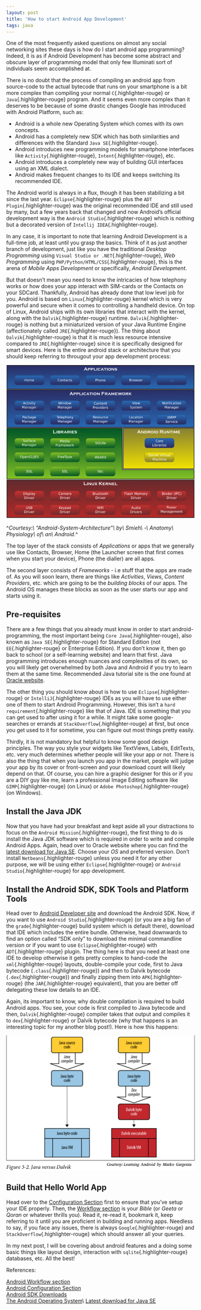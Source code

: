 ```yaml
---
layout: post
title: 'How to start Android App Development'
tags: java
---
```


One of the most frequently asked questions on almost any social networking sites these days is how do I start android app programming? Indeed, it is as if Android Development has become some abstract and obscure layer of programming model that only few Illuminati sort of individuals seem accomplished at.<!--more-->

There is no doubt that the process of compiling an android app from source-code to the actual bytecode that runs on your smartphone is a bit more complex than compiling your normal `C`{.highlighter-rouge} or `Java`{.highlighter-rouge} program. And it seems even more complex than it deserves to be because of some drastic changes Google has introduced with Android Platform, such as:

-   Android is a whole new Operating System which comes with its own concepts.
-   Android has a completely new SDK which has both similarities and differences with the Standard `Java SE`{.highlighter-rouge}.
-   Android introduces new programming models for smartphone interfaces like `Activity`{.highlighter-rouge}, `Intent`{.highlighter-rouge}, etc.
-   Android introduces a completely new way of building GUI interfaces using an XML dialect.
-   Android makes frequent changes to its IDE and keeps switching its recommended IDE.

The Android world is always in a flux, though it has been stabilizing a bit since the last year. `Eclipse`{.highlighter-rouge} plus the `ADT Plugin`{.highlighter-rouge} was the original recommended IDE and still used by many, but a few years back that changed and now Android’s official development way is the `Android Studio`{.highlighter-rouge} which is nothing but a decorated version of `Intellij IDEA`{.highlighter-rouge}.

In any case, it is important to note that learning Android Development is a full-time job, at least until you grasp the basics. Think of it as just another branch of development, just like you have the traditional *Desktop Programming* using `Visual Studio or .NET`{.highlighter-rouge}, *Web Programming* using `PHP/Python/HTML/CSS`{.highlighter-rouge}, this is the arena of *Mobile Apps Development* or specifically, *Android Development*.

But that doesn’t mean you need to know the intricacies of how telephony works or how does your app interact with SIM-cards or the Contacts on your SDCard. Thankfully, Android has already done that low level job for you. Android is based on `Linux`{.highlighter-rouge} kernel which is very powerful and secure when it comes to controlling a handheld device. On top of Linux, Android ships with its own libraries that interact with the kernel, along with the `Dalvik`{.highlighter-rouge} runtime. `Dalvik`{.highlighter-rouge} is nothing but a miniaturized version of your Java Runtime Engine (affectionately called `JRE`{.highlighter-rouge}). The thing about `Dalvik`{.highlighter-rouge} is that it is much less resource intensive compared to `JRE`{.highlighter-rouge} since it is specifically designed for smart devices. Here is the entire android stack or architecture that you should keep referring to througout your app development process:

![Anatomy Physiology of an Android. Licensed under CC BY-SA 3.0 via Commons](/uploads/old/Android-System-Architecture.png)

^*Courtesy:\ “Android-System-Architecture”\ by\ Smieh\ -\ Anatomy\ Physiology\ of\ an\ Android.*^

The top layer of the stack consists of *Applications* or apps that we generally use like Contacts, Browser, Home (the Launcher screen that first comes when you start your device), Phone (the dialler) are all apps.

The second layer consists of *Frameworks* - i.e stuff that the apps are made of. As you will soon learn, there are things like *Activities*, *Views*, *Content Providers*, etc. which are going to be the *building blocks* of our apps. The Android OS manages these blocks as soon as the user starts our app and starts using it.

Pre-requisites
--------------

There are a few things that you already must know in order to start android-programming, the most important being `Core Java`{.highlighter-rouge}, also known as `Java SE`{.highlighter-rouge} for Standard Edition (not `EE`{.highlighter-rouge} or Enterprise Edition). If you don’t know it, then go back to school (or a self-learning website) and learn that first. Java programming introduces enough nuances and complexities of its own, so you will likely get overwhelmed by both Java and Android if you try to learn them at the same time. Recommended Java tutorial site is the one found at [Oracle website](https://docs.oracle.com/javase/tutorial/).

The other thing you should know about is how to use `Eclipse`{.highlighter-rouge} or `IntelliJ`{.highlighter-rouge} IDEs as you will have to use either one of them to start Android Programming. However, this isn’t a `hard requirement`{.highlighter-rouge} like that of Java. IDE is something that you can get used to after using it for a while. It might take some google-searches or errands at `StackOverflow`{.highlighter-rouge} at first, but once you get used to it for sometime, you can figure out most things pretty easily.

Thirdly, it is not mandatory but helpful to know some good design principles. The way you style your widgets like TextViews, Labels, EditTexts, etc. very much determines whether people will like your app or not. There is also the thing that when you launch you app in the market, people will judge your app by its cover or front-screen and your download count will likely depend on that. Of course, you can hire a graphic designer for this or if you are a DIY guy like me, learn a professional Image Editing software like `GIMP`{.highlighter-rouge} (on Linux) or `Adobe Photoshop`{.highlighter-rouge} (on Windows).

Install the Java JDK
--------------------

Now that you have had your breakfast and kept aside all your distractions to focus on the `Android Mission`{.highlighter-rouge}, the first thing to do is install the Java JDK software which is required in order to write and compile Android Apps. Again, head over to Oracle website where you can find the [latest download for Java SE](http://www.oracle.com/technetwork/java/javase/downloads/index.html). Choose your *OS* and preferred version. Don’t install `Netbeans`{.highlighter-rouge} unless you need it for any other purpose, we will be using either `Eclipse`{.highlighter-rouge} or `Android Studio`{.highlighter-rouge} for app development.

Install the Android SDK, SDK Tools and Platform Tools
-----------------------------------------------------

Head over to [Android Developer site](http://developer.android.com/sdk/index.html) and download the Android SDK. Now, if you want to use `Android Studio`{.highlighter-rouge} (or you are a big fan of the `grade`{.highlighter-rouge} build system which is default there), download that IDE which includes the entire bundle. Otherwise, head downwards to find an option called “SDK only” to download the minimal commandline version or if you want to use `Eclipse`{.highlighter-rouge} with `ADT`{.highlighter-rouge} plugin. The thing here is that you need at least one IDE to develop otherwise it gets pretty complex to hand-code the `xml`{.highlighter-rouge} layouts, double-compile your code, first to Java bytecode (`.class`{.highlighter-rouge}) and then to Dalvik bytecode (`.dex`{.highlighter-rouge}) and finally zipping them into `APK`{.highlighter-rouge} (the `JAR`{.highlighter-rouge} equivalent), that you are better off delegating these low details to an IDE.

Again, its important to know, why double compilation is required to build Android apps. You see, your code is first compiled to Java bytecode and then, `Dalvik`{.highlighter-rouge} compiler takes that output and compiles it to `dex`{.highlighter-rouge} or Dalvik bytecode (why that happens is an interesting topic for my another blog post!). Here is how this happens:

![Dalvik Compilation Process](/uploads/old/Dalvik_Compilation_Process.png)

Build that Hello World App
--------------------------

Head over to the [Configuration Section](http://developer.android.com/tools/studio/studio-config.html) first to ensure that you’ve setup your IDE properly. Then, the [Workflow section](http://developer.android.com/tools/workflow/index.html) is your *Bible* (or *Geeta* or *Qoran* or whatever thrills you). Read it, re-read it, bookmark it, keep referring to it until you are proficient in building and running apps. Needless to say, if you face any issues, there is always `Google`{.highlighter-rouge} and `StackOverflow`{.highlighter-rouge} which should answer all your queries.

In my next post, I will be covering about android features and a doing some basic things like layout design, interaction with `sqlite`{.highlighter-rouge} databases, etc. All the best!

References:

[Android Workflow section](http://developer.android.com/tools/workflow/index.html)\
[Android Configuration Section](http://developer.android.com/tools/studio/studio-config.html)\
[Android SDK Downloads](http://developer.android.com/sdk/index.html)\
[The Android Operating System](https://en.wikipedia.org/wiki/Android_(operating_system))\
[Latest download for Java SE](http://www.oracle.com/technetwork/java/javase/downloads/index.html)
